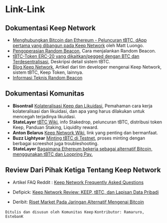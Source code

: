 # Link-Link

## Dokumentasi Keep Network

- [Menghubungkan Bitcoin dan Ethereum - Peluncuran tBTC, dApp pertama yang dibangun pada Keep Network](https://blog.keep.network/bridging-bitcoin-and-ethereum-b2f9923630a7) oleh Matt Luongo.
- [Pengoperasian Random Beacon](https://docs.keep.network/run-random-beacon.html), Cara menjalankan Random Beacon.
- [tBTC-Token ERC-20 yang dikaitkan/pegged dengan BTC dan Terdesentralisasi](https://docs.keep.network/tbtc/index.pdf), Deskripsi detail sistem tBTC.
- [Blog Keep Network](https://blog.keep.network/), Artikel dari tim developer mengenai Keep Network, sistem tBTC, Keep Token, lainnya.
- [Informasi Teknis Random Beacon](https://docs.keep.network/random-beacon/)




## Dokumentasi Komunitas
- **Bisontrail** [Kolateralisasi Keep dan Likuidasi](https://bisontrails.co/keep-active-participation/), 
Pemahaman cara kerja kolateralisasi dan likuidasi, dan apa yang harus dilakukan untuk mencegah terjadinya likuidasi.
- **StateLayer** [tBTC Wiki](https://keepwiki.herokuapp.com/en/home), info Stakedrop, peluncuran tBTC, distribusi token Keep, Panduan Staking, Liquidity reward.
- **Anton Belarus** [Keep Network Wiki](https://keep-wiki.com/index.php?title=Main_Page), link yang penting dan bermanfaat.
- **Buzz Lightyear** [Minting tBTC di Testnet](https://peakd.com/teammalaysia/@buzz.lightyear/earn-usd100-for-minting-tbtc-using-testnet-bitcoins-step-by-step-guide), proses minting dengan berbagai screeshot juga troubleshooting.
- **StateLayer** [Bagaimana Ethereum bekerja sebagai alternatif Bitcoin, menggunakan tBTC dan Loopring Pay.](https://medium.com/@LayerState/how-ethereum-can-serve-as-a-4000tps-sidechain-for-bitcoin-using-tbtc-and-loopring-pay-c1327fcfa0ee)


## Review Dari Pihak Ketiga Tentang Keep Network

- Artikel FAQ Reddit : [Keep Network Frequently Asked Questions](https://www.reddit.com/r/KeepNetwork/comments/anqgb5/keep_network_frequently_asked_questions_faq/)

- Defipick: [Keep Network Review: KEEP, tBTC, dan Lapisan Data Pribadi](http://defipicks.com/2020/04/30/keep-network-review-keep-tbtc-and-the-private-data-layer/)

- Deribit: [Riset Market Pada Jaringan Alternatif Mengenai Bitcoin](https://insights.deribit.com/market-research/a-new-sidechain-design-for-bitcoin/)

`Ditulis dan disusun oleh Komunitas Keep`
`Kontributor: Ramaruro, EstebanK`
